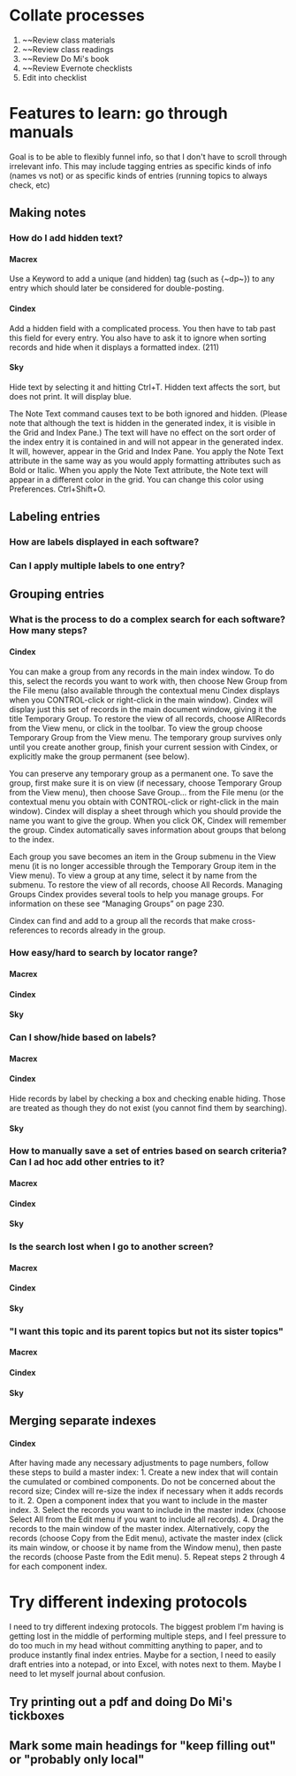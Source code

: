 # Collate processes
1. ~~Review class materials
2. ~~Review class readings
3. ~~Review Do Mi's book
4. ~~Review Evernote checklists
5. Edit into checklist



# Features to learn: go through manuals
Goal is to be able to flexibly funnel info, so that I don't have to scroll through irrelevant info. This may include tagging entries as specific kinds of info (names vs not) or as specific kinds of entries (running topics to always check, etc)

## Making notes
### How do I add hidden text?
#### Macrex
Use a Keyword to add a unique (and hidden) tag (such as {~dp~}) to any entry which should later be considered for double-posting.

#### Cindex
Add a hidden field with a complicated process. You then have to tab past this field for every entry. You also have to ask it to ignore when sorting records and hide when it displays a formatted index. (211)

#### Sky
Hide text by selecting it and hitting Ctrl+T. Hidden text affects the sort, but does not print. It will display blue. 

The Note Text command causes text to be both ignored and hidden. (Please note that although the text is hidden in the generated index, it is visible in the Grid and Index Pane.) The text will have no effect on the sort order of the index entry it is contained in and will not appear in the generated index. It will, however, appear in the Grid and Index Pane. You apply the Note Text attribute in the same way as you would apply formatting attributes such as Bold or Italic. When you apply the Note Text attribute, the Note text will appear in a different color in the grid. You can change this color using Preferences. Ctrl+Shift+O. 

## Labeling entries
### How are labels displayed in each software? 

### Can I apply multiple labels to one entry? 

## Grouping entries
### What is the process to do a complex search for each software? How many steps?

#### Cindex
You can make a group from any records in the main index window. To do this, select the records you want to work with, then choose New Group from the File menu (also available through the contextual menu Cindex displays when you CONTROL-click or right-click in the main window). Cindex will display just this set of records in the main document window, giving it the title Temporary Group. To restore the view of all records, choose AllRecords from the View menu, or click in the toolbar. To view the group choose Temporary Group from the View menu. The temporary group survives only until you create another group, finish your current session with Cindex, or explicitly make the group permanent (see below).

You can preserve any temporary group as a permanent one. To save the group, first make sure it is on view (if necessary, choose Temporary Group from the View menu), then choose Save Group... from the File menu (or the contextual menu you obtain with CONTROL-click or right-click in the main window). Cindex will display a sheet through which you should provide the name you want to give the group. When you click OK, Cindex will remember the group. Cindex automatically saves information about groups that belong to the index.

Each group you save becomes an item in the Group submenu in the View menu (it is no longer accessible through the Temporary Group item in the View menu). To view a group at any time, select it by name from the submenu. To restore the view of all records, choose All Records. Managing Groups Cindex provides several tools to help you manage groups. For information on these see “Managing Groups” on page 230.

Cindex can find and add to a group all the records that make cross-references to records already in the group.

### How easy/hard to search by locator range? 
#### Macrex

#### Cindex

#### Sky





### Can I show/hide based on labels?
#### Macrex

#### Cindex
Hide records by label by checking a box and checking enable hiding. Those are treated as though they do not exist (you cannot find them by searching). 

#### Sky


### How to manually save a set of entries based on search criteria? Can I ad hoc add other entries to it?
#### Macrex

#### Cindex

#### Sky

### Is the search lost when I go to another screen? 
#### Macrex

#### Cindex

#### Sky

### "I want this topic and its parent topics but not its sister topics"
#### Macrex

#### Cindex

#### Sky


## Merging separate indexes
#### Cindex
After having made any necessary adjustments to page numbers, follow these steps to build a master index: 1. Create a new index that will contain the cumulated or combined components. Do not be concerned about the record size; Cindex will re-size the index if necessary when it adds records to it. 2. Open a component index that you want to include in the master index. 3. Select the records you want to include in the master index (choose Select All from the Edit menu if you want to include all records). 4. Drag the records to the main window of the master index. Alternatively, copy the records (choose Copy from the Edit menu), activate the master index (click its main window, or choose it by name from the Window menu), then paste the records (choose Paste from the Edit menu). 5. Repeat steps 2 through 4 for each component index.






# Try different indexing protocols
I need to try different indexing protocols. The biggest problem I'm having is getting lost in the middle of performing multiple steps, and I feel pressure to do too much in my head without committing anything to paper, and to produce instantly final index entries. Maybe for a section, I need to easily draft entries into a notepad, or into Excel, with notes next to them. Maybe I need to let myself journal about confusion. 



## Try printing out a pdf and doing Do Mi's tickboxes

## Mark some main headings for "keep filling out" or "probably only local"

